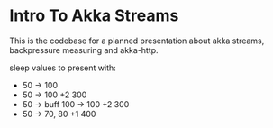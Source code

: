 # Intro To Akka Streams

This is the codebase for a planned presentation about akka streams, backpressure measuring and akka-http.

sleep values to present with:
* 50 -> 100
* 50 -> 100 +2 300
* 50 -> buff 100 -> 100 +2 300
* 50 -> 70, 80 +1 400
